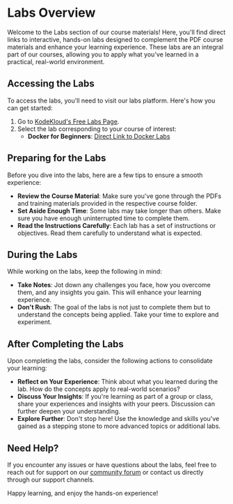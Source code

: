 # Labs Overview

Welcome to the Labs section of our course materials! Here, you'll find direct links to interactive, hands-on labs designed to complement the PDF course materials and enhance your learning experience. These labs are an integral part of our courses, allowing you to apply what you've learned in a practical, real-world environment.

## Accessing the Labs

To access the labs, you'll need to visit our labs platform. Here's how you can get started:


1. Go to [KodeKloud's Free Labs Page](https://kodekloud.com/pages/free-labs).
2. Select the lab corresponding to your course of interest:
   - **Docker for Beginners**: [Direct Link to Docker Labs](#)

## Preparing for the Labs

Before you dive into the labs, here are a few tips to ensure a smooth experience:

- **Review the Course Material**: Make sure you've gone through the PDFs and training materials provided in the respective course folder.
- **Set Aside Enough Time**: Some labs may take longer than others. Make sure you have enough uninterrupted time to complete them.
- **Read the Instructions Carefully**: Each lab has a set of instructions or objectives. Read them carefully to understand what is expected.

## During the Labs

While working on the labs, keep the following in mind:

- **Take Notes**: Jot down any challenges you face, how you overcome them, and any insights you gain. This will enhance your learning experience.
- **Don't Rush**: The goal of the labs is not just to complete them but to understand the concepts being applied. Take your time to explore and experiment.

## After Completing the Labs

Upon completing the labs, consider the following actions to consolidate your learning:

- **Reflect on Your Experience**: Think about what you learned during the lab. How do the concepts apply to real-world scenarios?
- **Discuss Your Insights**: If you're learning as part of a group or class, share your experiences and insights with your peers. Discussion can further deepen your understanding.
- **Explore Further**: Don't stop here! Use the knowledge and skills you've gained as a stepping stone to more advanced topics or additional labs.

## Need Help?

If you encounter any issues or have questions about the labs, feel free to reach out for support on our [community forum](#) or contact us directly through our support channels.

Happy learning, and enjoy the hands-on experience!
